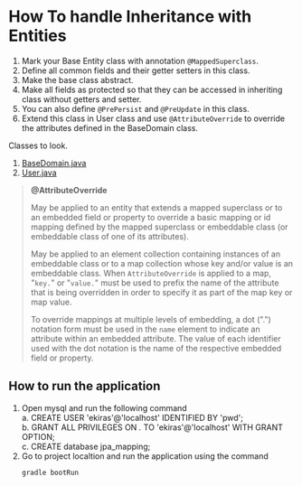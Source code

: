 # How To handle Inheritance with Entities

1. Mark your Base Entity class with annotation `@MappedSuperclass`.
2. Define all common fields and their getter setters in this class.
3. Make the base class abstract.
4. Make all fields as protected so that they can be accessed in inheriting class without getters and setter.
5. You can also define `@PrePersist` and `@PreUpdate` in this class.
6. Extend this class in User class and use `@AttributeOverride` to override the attributes defined in the BaseDomain class.


Classes to look.  

1. [BaseDomain.java](https://github.com/ekiras/spring-boot/blob/master/data-jpa/inheritance/attribute-override/src/main/java/com/ekiras/domain/base/BaseDomain.java)  
2. [User.java](https://github.com/ekiras/spring-boot/blob/master/data-jpa/inheritance/attribute-override/src/main/java/com/ekiras/domain/User.java)  

> **@AttributeOverride**  
>   
>  May be applied to an entity that extends a mapped superclass or
>  to an embedded field or property to override a basic mapping or id
>  mapping defined by the mapped superclass or embeddable class (or
>  embeddable class of one of its attributes).   
>     
>   May be applied to an element collection containing instances of
>  an embeddable class or to a map collection whose key and/or value
>  is an embeddable class. When <code>AttributeOverride</code> is
>  applied to a map, "<code>key.</code>" or "<code>value.</code>" must
>  be used to prefix the name of the attribute that is being
>  overridden in order to specify it as part of the map key or map
>  value.  
>       
>  To override mappings at multiple levels of embedding, a dot (".")
>  notation form must be used in the <code>name</code> element to indicate an
>  attribute within an embedded attribute.  The value of each identifier
>  used with the dot notation is the name of the respective embedded
>  field or property.  


## How to run the application
1. Open mysql and run the following command  
   a.  CREATE USER 'ekiras'@'localhost' IDENTIFIED BY 'pwd';  
   b.  GRANT ALL PRIVILEGES ON *.* TO 'ekiras'@'localhost' WITH GRANT OPTION;  
   c.  CREATE database jpa_mapping;  
2. Go to project localtion and run the application using the command
   ```
   gradle bootRun
   ```
  
  
